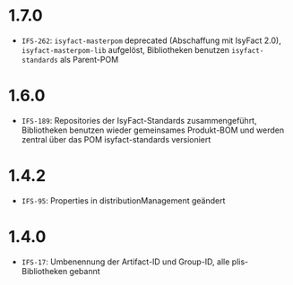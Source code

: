 # 1.7.0
- `IFS-262`: `isyfact-masterpom` deprecated (Abschaffung mit IsyFact 2.0), `isyfact-masterpom-lib` aufgelöst, Bibliotheken benutzen `isyfact-standards` als Parent-POM

# 1.6.0
- `IFS-189`: Repositories der IsyFact-Standards zusammengeführt, Bibliotheken benutzen wieder gemeinsames Produkt-BOM und werden zentral über das POM isyfact-standards versioniert

# 1.4.2
- `IFS-95`: Properties in distributionManagement geändert

# 1.4.0
- `IFS-17`: Umbenennung der Artifact-ID und Group-ID, alle plis-Bibliotheken gebannt
